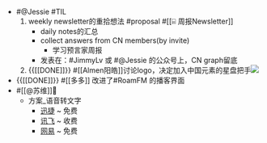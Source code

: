 - #@Jessie #TIL
    1. weekly newsletter的重拾想法 #proposal #[[⌸ 周报Newsletter]] 
        - daily notes的汇总
        - collect answers from CN members(by invite)
            - 学习预言家周报
        - 发表在：#JimmyLv 或 #@Jessie 的公众号上，CN graph留底
    2. {{[[DONE]]}} #[[Almen阳皓]]讨论logo，决定加入中国元素的星盘把手![](https://firebasestorage.googleapis.com/v0/b/firescript-577a2.appspot.com/o/imgs%2Fapp%2FRoamCN%2FIPv3ud68K8.png?alt=media&token=1c6f86aa-6036-4d50-9b5f-47afc216cfdd)
- {{[[DONE]]}} #[[多多]] 改进了#RoamFM 的播客界面
- #[[@苏维]]💜
    - 方案_语音转文字
        - [迅捷](https://app.xunjiepdf.com/voice2text/) ~ 免费
        - [讯飞](https://www.iflyrec.com/) ~ 收费
        - [网易](https://jianwai.youdao.com/index/0) ~ 免费
